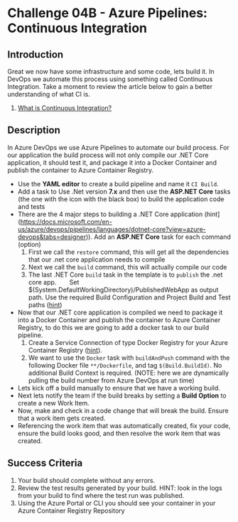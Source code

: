 # Challenge 04B - Azure Pipelines: Continuous Integration

## Introduction

Great we now have some infrastructure and some code, lets build it. In DevOps we automate this process using something called Continuous Integration. Take a moment to review the article below to gain a better understanding of what CI is. 

1. [What is Continuous Integration?](https://docs.microsoft.com/en-us/azure/devops/learn/what-is-continuous-integration)

## Description

In Azure DevOps we use Azure Pipelines to automate our build process. For our application the build process will not only compile our .NET Core application, it should test it, and package it into a Docker Container and publish the container to Azure Container Registry.

- Use the **YAML editor** to create a build pipeline and name it `CI Build`. 
- Add a task to Use .Net version **7.x** and then use the **ASP.NET Core** tasks (the one with the icon with the black box) to build the application code and tests 
- There are the 4 major steps to building a .NET Core application (hint](https://docs.microsoft.com/en-us/azure/devops/pipelines/languages/dotnet-core?view=azure-devops&tabs=designer)).
Add an **ASP.NET Core** task for each command (option)
   1. First we call the `restore` command, this will get all the dependencies that our .net core application needs to compile
   2. Next we call the `build` command, this will actually compile our code
   3. The last .NET Core `build` task in the template is to `publish` the .net core app. `   ` Set $(System.DefaultWorkingDirectory)/PublishedWebApp as output path.
Use the required Build Configuration and Project Build and Test paths
([hint](https://learn.microsoft.com/en-us/azure/devops/pipelines/ecosystems/dotnet-core?view=azure-devops&tabs=dotnetfive))
- Now that our .NET core application is compiled we need to package it into a Docker Container and publish the container to Azure Container Registry, to do this we are going to add a docker task to our build pipeline.
   1. Create a Service Connection of type Docker Registry for your Azure Container Registry
   ([hint](https://learn.microsoft.com/en-us/azure/devops/pipelines/ecosystems/containers/acr-template?view=azure-devops)).
   2. We want to use the `Docker` task with `buildAndPush` command with the following Docker file `**/Dockerfile`, and tag `$(Build.BuildId)`. No additional Build Context is required.
   (NOTE: here we are dynamically pulling the build number from Azure DevOps at run time) 
- Lets kick off a build manually to ensure that we have a working build.
- Next lets notify the team if the build breaks by setting a **Build Option** to create a new Work Item. 
- Now, make and check in a code change that will break the build. Ensure that a work item gets created. 
- Referencing the work item that was automatically created, fix your code, ensure the build looks good, and then resolve the work item that was created.


## Success Criteria

1. Your build should complete without any errors.
2. Review the test results generated by your build. HINT: look in the logs from your build to find where the test run was published. 
3. Using the Azure Portal or CLI you should see your container in your Azure Container Registry Repository
